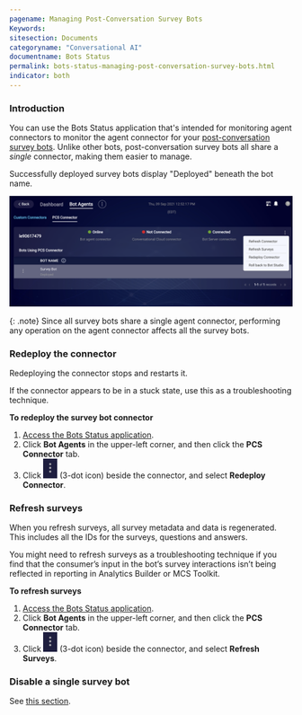 ```yaml
---
pagename: Managing Post-Conversation Survey Bots
Keywords:
sitesection: Documents
categoryname: "Conversational AI"
documentname: Bots Status
permalink: bots-status-managing-post-conversation-survey-bots.html
indicator: both
---
```


### Introduction

You can use the Bots Status application that's intended for monitoring agent connectors to monitor the agent connector for your [post-conversation survey bots](conversation-builder-bots-post-conversation-survey-bots.html). Unlike other bots, post-conversation survey bots all share a *single* connector, making them easier to manage.

Successfully deployed survey bots display "Deployed" beneath the bot name.

<img class="fancyimage" alt="The PCS Connector tab on the Bot Agents page in Bots Status" style="width:800px" src="img/ConvoBuilder/surveyBot_monitoring1.png">

{: .note}
Since all survey bots share a single agent connector, performing any operation on the agent connector affects all the survey bots.

### Redeploy the connector

Redeploying the connector stops and restarts it.

If the connector appears to be in a stuck state, use this as a troubleshooting technique.

**To redeploy the survey bot connector**

1. [Access the Bots Status application](bots-status-overview.html#access-bots-status).
2. Click **Bot Agents** in the upper-left corner, and then click the **PCS Connector** tab.
3. Click <img style="width:25px" alt="3-dot icon" src="img/ConvoBuilder/icon_ellipsis_vertical.png"> (3-dot icon) beside the connector, and select **Redeploy Connector**.

### Refresh surveys

When you refresh surveys, all survey metadata and data is regenerated. This includes all the IDs for the surveys, questions and answers.

You might need to refresh surveys as a troubleshooting technique if you find that the consumer’s input in the bot’s survey interactions isn’t being reflected in reporting in Analytics Builder or MCS Toolkit.

**To refresh surveys**

1. [Access the Bots Status application](bots-status-overview.html#access-bots-status).
2. Click **Bot Agents** in the upper-left corner, and then click the **PCS Connector** tab.
3. Click <img style="width:25px" alt="3-dot icon" src="img/ConvoBuilder/icon_ellipsis_vertical.png"> (3-dot icon) beside the connector, and select **Refresh Surveys**.

### Disable a single survey bot

See [this section](conversation-builder-bots-post-conversation-survey-bots.html#how-do-i-disable-a-survey-bot).